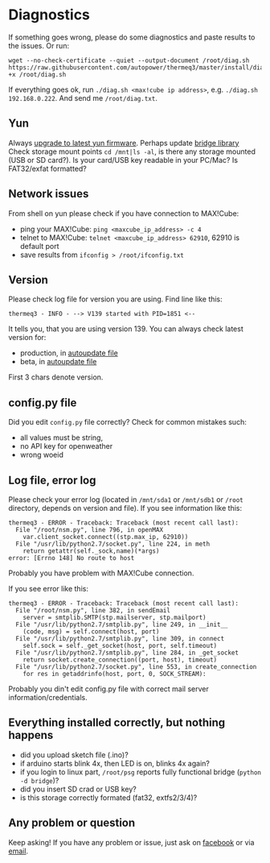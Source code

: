 # Diagnostics
If something goes wrong, please do some diagnostics and paste results to the issues.
Or run:
```
wget --no-check-certificate --quiet --output-document /root/diag.sh https://raw.githubusercontent.com/autopower/thermeq3/master/install/diag/diag.sh;chmod +x /root/diag.sh
```
If everything goes ok, run `./diag.sh <max!cube ip address>`, e.g. `./diag.sh 192.168.0.222`. And send me `/root/diag.txt`.


## Yun
Always [upgrade to latest yun firmware](https://www.arduino.cc/en/Tutorial/YunSysupgrade).
Perhaps update [bridge library](https://github.com/arduino/YunBridge/tree/master/bridge)
Check storage mount points `cd /mnt|ls -al`, is there any storage mounted (USB or SD card?). Is your card/USB key readable in your PC/Mac? Is FAT32/exfat formatted? 

## Network issues
From shell on yun please check if you have connection to MAX!Cube:
* ping your MAX!Cube: `ping <maxcube_ip_address> -c 4`
* telnet to MAX!Cube: `telnet <maxcube_ip_address> 62910`, 62910 is default port 
* save results from `ifconfig > /root/ifconfig.txt`

## Version
Please check log file for version you are using. Find line like this:
```
thermeq3 - INFO - --> V139 started with PID=1851 <--
```
It tells you, that you are using version 139.
You can always check latest version for:
* production, in [autoupdate file](https://github.com/autopower/thermeq3/blob/master/install/current/autoupdate.data)
* beta, in [autoupdate file](https://github.com/autopower/thermeq3/blob/master/install/beta/autoupdate.data)

First 3 chars denote version. 

## config.py file
Did you edit `config.py` file correctly? Check for common mistakes such:
* all values must be string, 
* no API key for openweather
* wrong woeid

## Log file, error log
Please check your error log (located in `/mnt/sda1` or `/mnt/sdb1` or `/root` directory, depends on version and file).
If you see information like this:
```
thermeq3 - ERROR - Traceback: Traceback (most recent call last):
  File "/root/nsm.py", line 796, in openMAX
    var.client_socket.connect((stp.max_ip, 62910))
  File "/usr/lib/python2.7/socket.py", line 224, in meth
    return getattr(self._sock,name)(*args)
error: [Errno 148] No route to host
```
Probably you have problem with MAX!Cube connection.

If you see error like this:
```
thermeq3 - ERROR - Traceback: Traceback (most recent call last):
  File "/root/nsm.py", line 382, in sendEmail
    server = smtplib.SMTP(stp.mailserver, stp.mailport)
  File "/usr/lib/python2.7/smtplib.py", line 249, in __init__
    (code, msg) = self.connect(host, port)
  File "/usr/lib/python2.7/smtplib.py", line 309, in connect
    self.sock = self._get_socket(host, port, self.timeout)
  File "/usr/lib/python2.7/smtplib.py", line 284, in _get_socket
    return socket.create_connection((port, host), timeout)
  File "/usr/lib/python2.7/socket.py", line 553, in create_connection
    for res in getaddrinfo(host, port, 0, SOCK_STREAM):
```
Probably you din't edit config.py file with correct mail server information/credentials.

## Everything installed correctly, but nothing happens
* did you upload sketch file (.ino)?
* if arduino starts blink 4x, then LED is on, blinks 4x again?
* if you login to linux part, `/root/psg` reports fully functional bridge (`python -d bridge`)?
* did you insert SD crad or USB key?
* is this storage correctly formated (fat32, extfs2/3/4)?

## Any problem or question
Keep asking! If you have any problem or issue, just ask on [facebook](https://www.facebook.com/autopow) or via [email](mailto:autopowerdevice@gmail.com).
